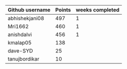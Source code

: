 | Github username | Points | weeks completed |
|-----------------|--------|-----------------|
| abhishekjani08 | 497 | 1 |
| Mri1662        | 460 | 1 |
| anishdalvi     | 456 | 1 |
| kmalap05       | 138 | |
| dave-SYD       | 25 | |
| tanujbordikar  | 10 | |

